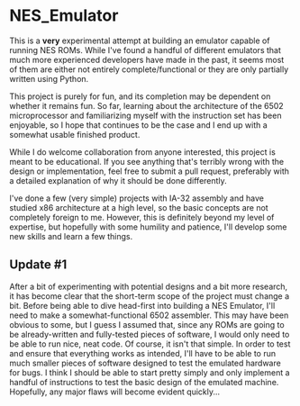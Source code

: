 # NES_Emulator

This is a **very** experimental attempt at building an emulator capable of running NES ROMs.
While I've found a handful of different emulators that much more experienced developers have
made in the past, it seems most of them are either not entirely complete/functional or they 
are only partially written using Python. 

This project is purely for fun, and its completion may be dependent on whether it remains fun.
So far, learning about the architecture of the 6502 microprocessor and familiarizing myself
with the instruction set has been enjoyable, so I hope that continues to be the case and I end
up with a somewhat usable finished product.

While I do welcome collaboration from anyone interested, this project is meant to be educational.
If you see anything that's terribly wrong with the design or implementation, feel free to submit
a pull request, preferably with a detailed explanation of why it should be done differently.

I've done a few (very simple) projects with IA-32 assembly and have studied x86 architecture at a
high level, so the basic concepts are not completely foreign to me. However, this is definitely
beyond my level of expertise, but hopefully with some humility and patience, I'll develop some
new skills and learn a few things.

## Update #1

After a bit of experimenting with potential designs and a bit more research, it has become clear
that the short-term scope of the project must change a bit. Before being able to dive head-first 
into building a NES Emulator, I'll need to make a somewhat-functional 6502 assembler. This may have
been obvious to some, but I guess I assumed that, since any ROMs are going to be already-written
and fully-tested pieces of software, I would only need to be able to run nice, neat code. Of course,
it isn't that simple. In order to test and ensure that everything works as intended, I'll have to be
able to run much smaller pieces of software designed to test the emulated hardware for bugs. I think
I should be able to start pretty simply and only implement a handful of instructions to test the
basic design of the emulated machine. Hopefully, any major flaws will become evident quickly...
